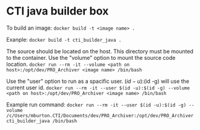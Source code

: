 # CTI java builder box

To build an image: `docker build -t <image name> .`

Exanple:
`docker build -t cti_builder_java .`

The source should be located on the host. This directory must be mounted to the container.
Use the "volume" option to mount the source code location.
`docker run --rm -it --volume <path on host>:/opt/dev/PRO_Archiver <image name> /bin/bash`

Use the "user" option to run as a spacific user. $(id -u):$(id -g) will use the current user id.
`docker run --rm -it --user $(id -u):$(id -g) --volume <path on host>:/opt/dev/PRO_Archiver <image name> /bin/bash`

Example run command:
`docker run --rm -it --user $(id -u):$(id -g) --volume /c/Users/mburton.CTI/Documents/dev/PRO_Archiver:/opt/dev/PRO_Archiver cti_builder_java /bin/bash`
